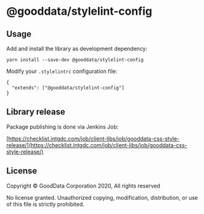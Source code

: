 # @gooddata/stylelint-config

## Usage
Add and install the library as development dependency:
```
yarn install --save-dev @gooddata/stylelint-config
```
Modify your `.stylelintrc` configuration file:
```
{
  "extends": ["@gooddata/stylelint-config"]
}
```

## Library release

Package publishing is done via Jenkins Job:

[https://checklist.intgdc.com/job/client-libs/job/gooddata-css-style-release/](https://checklist.intgdc.com/job/client-libs/job/gooddata-css-style-release/)

## License
Copyright © GoodData Corporation 2020, All rights reserved

No license granted.  Unauthorized copying, modification, distribution, or use of this file is strictly prohibited.  

